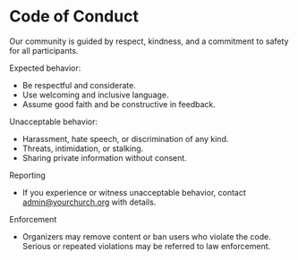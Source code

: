 Code of Conduct
===============

Our community is guided by respect, kindness, and a commitment to safety for all participants.

Expected behavior:

- Be respectful and considerate.
- Use welcoming and inclusive language.
- Assume good faith and be constructive in feedback.

Unacceptable behavior:

- Harassment, hate speech, or discrimination of any kind.
- Threats, intimidation, or stalking.
- Sharing private information without consent.

Reporting

- If you experience or witness unacceptable behavior, contact <admin@yourchurch.org> with details.

Enforcement

- Organizers may remove content or ban users who violate the code. Serious or repeated violations may be referred to law enforcement.
